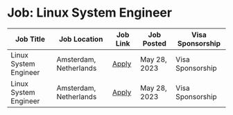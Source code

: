 # Job: Linux System Engineer

| Job Title | Job Location | Job Link | Job Posted | Visa Sponsorship |
| --- | --- | --- | --- | --- |
| Linux System Engineer | Amsterdam, Netherlands | [Apply](https://boards.greenhouse.io/adyen/jobs/3751149) | May 28, 2023 | Visa Sponsorship |
| Linux System Engineer | Amsterdam, Netherlands | [Apply](https://boards.greenhouse.io/adyen/jobs/3751149) | May 28, 2023 | Visa Sponsorship |
